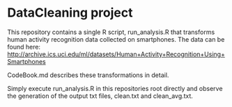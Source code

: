 # DataCleaning project

This repository contains a single R script, run\_analysis.R that transforms human activity recognition data collected on smartphones. The data can be found here:
http://archive.ics.uci.edu/ml/datasets/Human+Activity+Recognition+Using+Smartphones

CodeBook.md describes these transformations in detail.

Simply execute run\_analysis.R in this repositories root directly and observe the generation of the output txt files, clean.txt and clean\_avg.txt.
